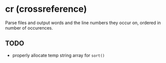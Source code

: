 # cr (crossreference)
Parse files and output words and the line numbers they occur on, ordered in
number of occurences.

## TODO
- properly allocate temp string array for `sort()`
